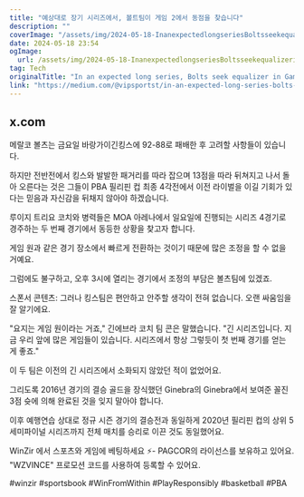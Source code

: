 ```yaml
---
title: "예상대로 장기 시리즈에서, 볼트팀이 게임 2에서 동점을 찾습니다"
description: ""
coverImage: "/assets/img/2024-05-18-InanexpectedlongseriesBoltsseekequalizerinGame2_0.png"
date: 2024-05-18 23:54
ogImage: 
  url: /assets/img/2024-05-18-InanexpectedlongseriesBoltsseekequalizerinGame2_0.png
tag: Tech
originalTitle: "In an expected long series, Bolts seek equalizer in Game 2"
link: "https://medium.com/@vipsportst/in-an-expected-long-series-bolts-seek-equalizer-in-game-2-0f15d75c9cd9"
---
```



## x.com

메랄코 볼츠는 금요일 바랑가이긴킹스에 92-88로 패배한 후 고려할 사항들이 있습니다. 

하지만 전반전에서 킹스와 발발한 패거리를 따라 잡으며 13점을 따라 뒤쳐지고 나서 돌아 오른다는 것은 그들이 PBA 필리핀 컵 최종 4각전에서 이전 라이벌을 이길 기회가 있다는 믿음과 자신감을 뒤채지 않아야 하겠습니다.

루이지 트리요 코치와 병력들은 MOA 아레나에서 일요일에 진행되는 시리즈 4경기로 경주하는 두 번째 경기에서 동등한 상황을 찾고자 합니다.

<div class="content-ad"></div>

게임 원과 같은 경기 장소에서 빠르게 전환하는 것이기 때문에 많은 조정을 할 수 없을 거예요.

그럼에도 불구하고, 오후 3시에 열리는 경기에서 조정의 부담은 볼츠팀에 있겠죠.

스폰서 콘텐츠: 그러나 킹스팀은 편안하고 안주할 생각이 전혀 없습니다. 오랜 싸움임을 잘 알기에요.

"요지는 게임 원이라는 거죠," 긴에브라 코치 팀 콘은 말했습니다. "긴 시리즈입니다. 지금 우리 앞에 많은 게임들이 있습니다. 시리즈에서 항상 그렇듯이 첫 번째 경기를 얻는 게 좋죠."

<div class="content-ad"></div>

이 두 팀은 이전의 긴 시리즈에서 소화되지 않았던 적이 없었어요.

그리도록 2016년 경기의 결승 골드을 장식했던 Ginebra의 Ginebra에서 보여준 꼴진 3점 슛에 의해 완료된 것을 잊지 말아야 합니다.

이후 예행연습 상대로 정규 시즌 경기의 결승전과 동일하게 2020년 필리핀 컵의 상위 5세미파이널 시리즈까지 전체 매치를 승리로 이끈 것도 동일했어요.

WinZir 에서 스포츠와 게임에 베팅하세요 ⚡- PAGCOR의 라이선스를 보유하고 있어요. "WZVINCE" 프로모션 코드를 사용하여 등록할 수 있어요.

<div class="content-ad"></div>

#winzir #sportsbook #WinFromWithin #PlayResponsibly #basketball #PBA
